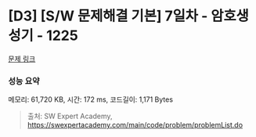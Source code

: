 # [D3] [S/W 문제해결 기본] 7일차 - 암호생성기 - 1225 

[문제 링크](https://swexpertacademy.com/main/code/problem/problemDetail.do?contestProbId=AV14uWl6AF0CFAYD) 

### 성능 요약

메모리: 61,720 KB, 시간: 172 ms, 코드길이: 1,171 Bytes



> 출처: SW Expert Academy, https://swexpertacademy.com/main/code/problem/problemList.do